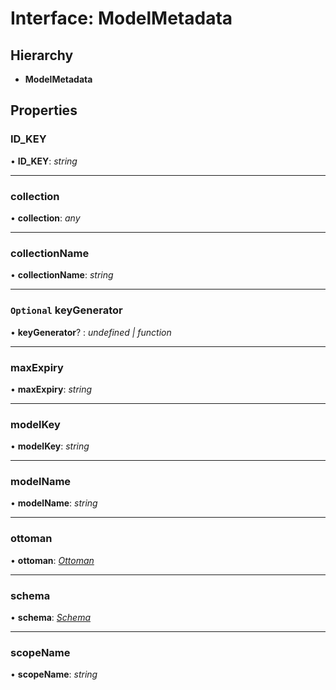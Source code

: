 # Interface: ModelMetadata

## Hierarchy

* **ModelMetadata**

## Properties

###  ID_KEY

• **ID_KEY**: *string*

___

###  collection

• **collection**: *any*

___

###  collectionName

• **collectionName**: *string*

___

### `Optional` keyGenerator

• **keyGenerator**? : *undefined | function*

___

###  maxExpiry

• **maxExpiry**: *string*

___

###  modelKey

• **modelKey**: *string*

___

###  modelName

• **modelName**: *string*

___

###  ottoman

• **ottoman**: *[Ottoman](../classes/ottoman.md)*

___

###  schema

• **schema**: *[Schema](../classes/schema.md)*

___

###  scopeName

• **scopeName**: *string*
